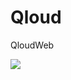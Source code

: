 # Qloud
QloudWeb

<a href="https://azuredeploy.net/?repository=https://github.com/qloudau/Qloud"> <img src="http://azuredeploy.net/deploybutton.png"/>
 </a>
